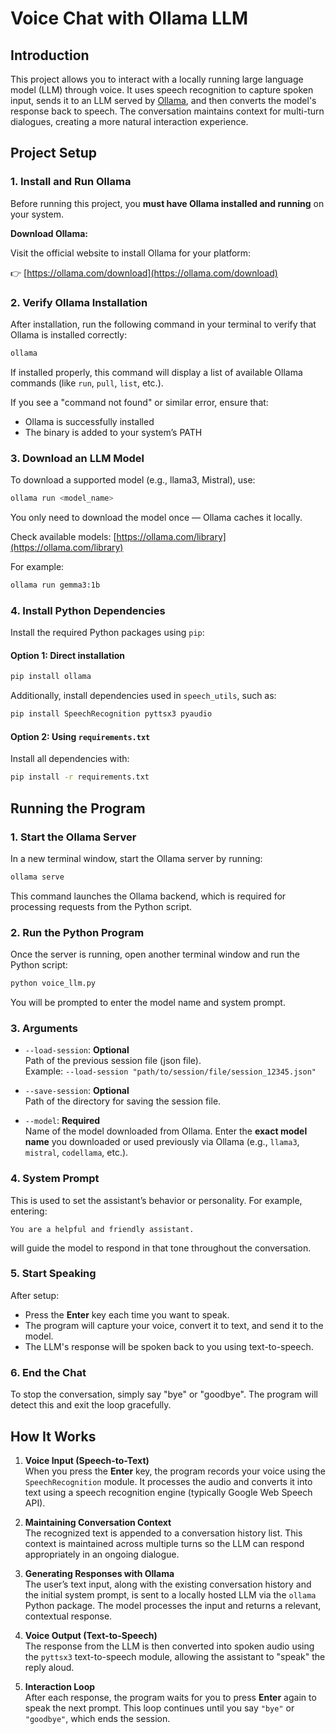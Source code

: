 # Voice Chat with Ollama LLM

## Introduction

This project allows you to interact with a locally running large language model (LLM) through voice. It uses speech recognition to capture spoken input, sends it to an LLM served by [Ollama](https://ollama.com/), and then converts the model's response back to speech. The conversation maintains context for multi-turn dialogues, creating a more natural interaction experience.


## Project Setup

### 1. Install and Run Ollama

Before running this project, you **must have Ollama installed and running** on your system.

**Download Ollama:**

Visit the official website to install Ollama for your platform:

👉 [https://ollama.com/download](https://ollama.com/download)

### 2. Verify Ollama Installation

After installation, run the following command in your terminal to verify that Ollama is installed correctly:

```bash
ollama
```

If installed properly, this command will display a list of available Ollama commands (like `run`, `pull`, `list`, etc.).

If you see a "command not found" or similar error, ensure that:
- Ollama is successfully installed
- The binary is added to your system’s PATH

### 3. Download an LLM Model

To download a supported model (e.g., llama3, Mistral), use:

```bash
ollama run <model_name>
```

You only need to download the model once — Ollama caches it locally.

Check available models: [https://ollama.com/library](https://ollama.com/library)

For example:

```bash
ollama run gemma3:1b
```

### 4. Install Python Dependencies

Install the required Python packages using `pip`:

#### Option 1: Direct installation

```bash
pip install ollama
```

Additionally, install dependencies used in `speech_utils`, such as:

```bash
pip install SpeechRecognition pyttsx3 pyaudio
```

#### Option 2: Using `requirements.txt`

Install all dependencies with:

```bash
pip install -r requirements.txt
```

## Running the Program

### 1. Start the Ollama Server

In a new terminal window, start the Ollama server by running:

```bash
ollama serve
```

This command launches the Ollama backend, which is required for processing requests from the Python script.


### 2. Run the Python Program

Once the server is running, open another terminal window and run the Python script:

```bash
python voice_llm.py
```

You will be prompted to enter the model name and system prompt.


### 3. Arguments

- `--load-session`: **Optional**  
Path of the previous session file (json file).  
Example: `--load-session "path/to/session/file/session_12345.json"`

- `--save-session`: **Optional**  
Path of the directory for saving the session file.

- `--model`: **Required**  
Name of the model downloaded from Ollama. Enter the **exact model name** you downloaded or used previously via Ollama (e.g., `llama3`, `mistral`, `codellama`, etc.).


### 4. System Prompt

This is used to set the assistant’s behavior or personality.
For example, entering:

```
You are a helpful and friendly assistant.
```

will guide the model to respond in that tone throughout the conversation.


### 5. Start Speaking

After setup:

* Press the **Enter** key each time you want to speak.
* The program will capture your voice, convert it to text, and send it to the model.
* The LLM's response will be spoken back to you using text-to-speech.


### 6. End the Chat

To stop the conversation, simply say "bye" or "goodbye". The program will detect this and exit the loop gracefully.


## How It Works

1. **Voice Input (Speech-to-Text)**  
   When you press the **Enter** key, the program records your voice using the `SpeechRecognition` module. It processes the audio and converts it into text using a speech recognition engine (typically Google Web Speech API).

2. **Maintaining Conversation Context**  
   The recognized text is appended to a conversation history list. This context is maintained across multiple turns so the LLM can respond appropriately in an ongoing dialogue.

3. **Generating Responses with Ollama**  
   The user’s text input, along with the existing conversation history and the initial system prompt, is sent to a locally hosted LLM via the `ollama` Python package. The model processes the input and returns a relevant, contextual response.

4. **Voice Output (Text-to-Speech)**  
   The response from the LLM is then converted into spoken audio using the `pyttsx3` text-to-speech module, allowing the assistant to "speak" the reply aloud.

5. **Interaction Loop**  
   After each response, the program waits for you to press **Enter** again to speak the next prompt. This loop continues until you say `"bye"` or `"goodbye"`, which ends the session.
